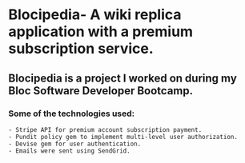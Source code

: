 # Blocipedia- A wiki replica application with a premium subscription service.

## Blocipedia is a project I worked on during my Bloc Software Developer Bootcamp.

### Some of the technologies used:
    - Stripe API for premium account subscription payment. 
    - Pundit policy gem to implement multi-level user authorization.
    - Devise gem for user authentication. 
    - Emails were sent using SendGrid.
